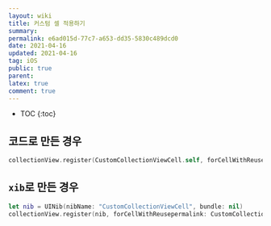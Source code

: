```yaml
---
layout: wiki
title: 커스텀 셀 적용하기
summary: 
permalink: e6ad015d-77c7-a653-dd35-5830c489dcd0
date: 2021-04-16
updated: 2021-04-16
tag: iOS 
public: true
parent: 
latex: true
comment: true
---
```


* TOC
{:toc}

## 코드로 만든 경우

```swift
collectionView.register(CustomCollectionViewCell.self, forCellWithReusepermalink: CustomCollectionViewCell.identifier)
```

## `xib`로 만든 경우

```swift
let nib = UINib(nibName: "CustomCollectionViewCell", bundle: nil)
collectionView.register(nib, forCellWithReusepermalink: CustomCollectionViewCell.identifier)
```
